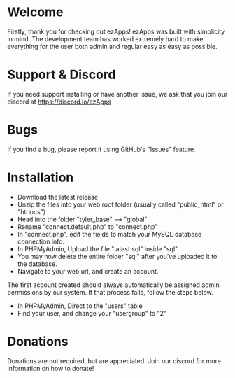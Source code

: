 # Welcome
Firstly, thank you for checking out ezApps! ezApps was built with simplicity in mind. The development team has worked extremely hard to make everything for the user both admin and regular easy as easy as possible.

# Support & Discord
If you need support installing or have another issue, we ask that you join our discord at https://discord.io/ezApps

# Bugs
If you find a bug, please report it using GitHub's "Issues" feature.

# Installation 
- Download the latest release
- Unzip the files into your web root folder (usually called "public_html" or "htdocs")
- Head into the folder "tyler_base" --> "global"
- Rename "connect.default.php" to "connect.php"
- In "connect.php", edit the fields to match your MySQL database connection info.
- In PHPMyAdmin, Upload the file "latest.sql" inside "sql"
- You may now delete the entire folder "sql" after you've uploaded it to the database.
- Navigate to your web url, and create an account.

The first account created should always automatically be assigned admin permissions by our system. If that process fails, follow the steps below.

- In PHPMyAdmin, Direct to the "users" table
- Find your user, and change your "usergroup" to "2"

# Donations
Donations are not required, but are appreciated. Join our discord for more information on how to donate!
